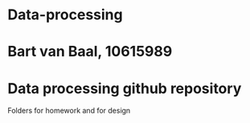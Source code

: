 # Data-processing
# Bart van Baal, 10615989
# Data processing github repository

Folders for homework and for design
